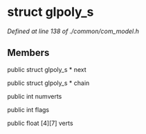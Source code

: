 # struct glpoly_s

*Defined at line 138 of ./common/com_model.h*

## Members

public struct glpoly_s * next

public struct glpoly_s * chain

public int numverts

public int flags

public float [4][7] verts



